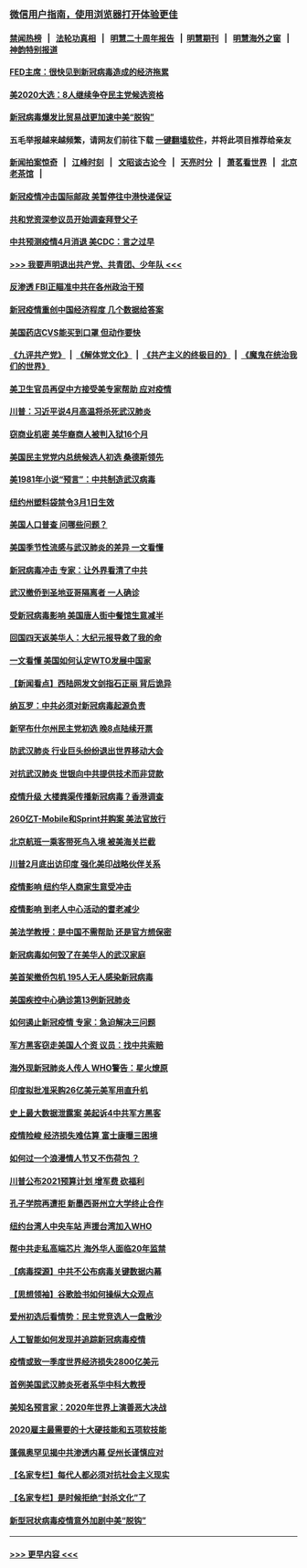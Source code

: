 ### [微信用户指南，使用浏览器打开体验更佳](https://github.com/gfw-breaker/banned-news1/blob/master/indexes/wechat-guide.md?t=0)
#### [禁闻热榜](热点新闻.md?t=0)  &nbsp;&nbsp;|&nbsp;&nbsp; [法轮功真相](https://github.com/gfw-breaker/truth/blob/master/README.md?t=0) &nbsp;&nbsp;|&nbsp;&nbsp; [明慧二十周年报告](https://github.com/gfw-breaker/mh-reports/blob/master/README.md?t=0) &nbsp;&nbsp;|&nbsp;&nbsp;[明慧期刊](https://github.com/gfw-breaker/mh-qikan) &nbsp;&nbsp;|&nbsp;&nbsp; [明慧海外之窗](https://github.com/gfw-breaker/mh-news/blob/master/README.md?t=0) &nbsp;&nbsp;|&nbsp;&nbsp; [神韵特别报道](https://github.com/gfw-breaker/mh-news/blob/master/shenyun.md?t=0)
#### [FED主席：很快见到新冠病毒造成的经济拖累](../pages/nsc412/n11864507.md?t=02130802) 
#### [美2020大选：8人继续争夺民主党候选资格](../pages/nsc412/n11864327.md?t=02130802) 
#### [新冠病毒爆发比贸易战更加速中美“脱钩”](../pages/nsc412/n11864470.md?t=02130802) 
#### 五毛举报越来越频繁，请网友们前往下载 [一键翻墙软件](https://github.com/gfw-breaker/ssr-accounts)，并将此项目推荐给亲友
#### [新闻拍案惊奇](https://github.com/gfw-breaker/banned-news1/blob/master/pages/link4.md) &nbsp;&nbsp;|&nbsp;&nbsp; [江峰时刻](https://github.com/gfw-breaker/banned-news1/blob/master/pages/link4.md) &nbsp;&nbsp;|&nbsp;&nbsp; [文昭谈古论今](https://github.com/gfw-breaker/banned-news1/blob/master/pages/link4.md) &nbsp;&nbsp;|&nbsp;&nbsp; [天亮时分](https://github.com/gfw-breaker/banned-news1/blob/master/pages/link4.md) &nbsp;&nbsp;|&nbsp;&nbsp; [萧茗看世界](https://github.com/gfw-breaker/banned-news1/blob/master/pages/link4.md) &nbsp;&nbsp;|&nbsp;&nbsp; [北京老茶馆](https://github.com/gfw-breaker/banned-news1/blob/master/pages/link4.md) &nbsp;&nbsp;|&nbsp;&nbsp; 
#### [新冠疫情冲击国际邮政 美暂停往中港快递保证](../pages/nsc412/n11864207.md?t=02130802) 
#### [共和党资深参议员开始调查拜登父子](../pages/nsc412/n11863984.md?t=02130802) 
#### [中共预测疫情4月消退 美CDC：言之过早](../pages/nsc412/n11864310.md?t=02130802) 
#### [>>> 我要声明退出共产党、共青团、少年队 <<<](https://github.com/begood0513/goodnews/blob/master/quit/letter.md) 
#### [反渗透 FBI正瞄准中共在各州政治干预](../pages/nsc412/n11864300.md?t=02130802) 
#### [新冠疫情重创中国经济程度 几个数据给答案](../pages/nsc412/n11864203.md?t=02130802) 
#### [美国药店CVS能买到口罩 但动作要快](../pages/nsc412/n11862438.md?t=02130802) 
#### [《九评共产党》](https://github.com/begood0513/9ping.md/blob/master/README.md) &nbsp;|&nbsp; [《解体党文化》](../../../../jtdwh.md/blob/master/README.md)  &nbsp;|&nbsp; [《共产主义的终极目的》](../../../../gczydzjmd.md/blob/master/README.md) &nbsp;|&nbsp; [《魔鬼在统治我们的世界》](../../../../mgztzwmdsj.md/blob/master/README.md) 
#### [美卫生官员再促中方接受美专家帮助 应对疫情](../pages/nsc412/n11864043.md?t=02130802) 
#### [川普：习近平说4月高温将杀死武汉肺炎](../pages/nsc412/n11860814.md?t=02130802) 
#### [窃商业机密 美华裔商人被判入狱16个月](../pages/nsc412/n11863911.md?t=02130802) 
#### [美国民主党党内总统候选人初选 桑德斯领先](../pages/nsc412/n11863475.md?t=02130802) 
#### [美1981年小说“预言”：中共制造武汉病毒](../pages/nsc412/n11863306.md?t=02130802) 
#### [纽约州塑料袋禁令3月1日生效](../pages/nsc412/n11862832.md?t=02130802) 
#### [美国人口普查  问哪些问题？](../pages/nsc412/n11862808.md?t=02130802) 
#### [美国季节性流感与武汉肺炎的差异 一文看懂](../pages/nsc412/n11862428.md?t=02130802) 
#### [新冠病毒冲击 专家：让外界看清了中共](../pages/nsc412/n11862280.md?t=02130802) 
#### [武汉撤侨到圣地亚哥隔离者 一人确诊](../pages/nsc412/n11862460.md?t=02130802) 
#### [受新冠病毒影响 美国唐人街中餐馆生意减半](../pages/nsc412/n11861940.md?t=02130802) 
#### [回国四天返美华人：大纪元报导救了我的命](../pages/nsc412/n11862181.md?t=02130802) 
#### [一文看懂 美国如何认定WTO发展中国家](../pages/nsc412/n11862051.md?t=02130802) 
#### [【新闻看点】西陆网发文剑指石正丽 背后诡异](../pages/nsc412/n11861792.md?t=02130802) 
#### [纳瓦罗：中共必须对新冠病毒起源负责](../pages/nsc412/n11861810.md?t=02130802) 
#### [新罕布什尔州民主党初选 晚8点陆续开票](../pages/nsc412/n11861872.md?t=02130802) 
#### [防武汉肺炎 行业巨头纷纷退出世界移动大会](../pages/nsc412/n11861795.md?t=02130802) 
#### [对抗武汉肺炎 世银向中共提供技术而非贷款](../pages/nsc412/n11861652.md?t=02130802) 
#### [疫情升级 大楼粪渠传播新冠病毒？香港调查](../pages/nsc412/n11861556.md?t=02130802) 
#### [260亿T-Mobile和Sprint并购案 美法官放行](../pages/nsc412/n11861511.md?t=02130802) 
#### [北京航班一乘客带死鸟入境 被美海关拦截](../pages/nsc412/n11861317.md?t=02130802) 
#### [川普2月底出访印度 强化美印战略伙伴关系](../pages/nsc412/n11860557.md?t=02130802) 
#### [疫情影响  纽约华人商家生意受冲击](../pages/nsc412/n11860284.md?t=02130802) 
#### [疫情影响  到老人中心活动的耆老减少](../pages/nsc412/n11860199.md?t=02130802) 
#### [美法学教授：是中国不需帮助 还是官方想保密](../pages/nsc412/n11859492.md?t=02130802) 
#### [新冠病毒如何毁了在美华人的武汉家庭](../pages/nsc412/n11859524.md?t=02130802) 
#### [美首架撤侨包机 195人无人感染新冠病毒](../pages/nsc412/n11859908.md?t=02130802) 
#### [美国疾控中心确诊第13例新冠肺炎](../pages/nsc412/n11859966.md?t=02130802) 
#### [如何遏止新冠疫情 专家：急迫解决三问题](../pages/nsc412/n11859685.md?t=02130802) 
#### [军方黑客窃走美国人个资 议员：找中共索赔](../pages/nsc412/n11859371.md?t=02130802) 
#### [海外现新冠肺炎人传人 WHO警告：星火燎原](../pages/nsc412/n11859252.md?t=02130802) 
#### [印度拟批准采购26亿美元美军用直升机](../pages/nsc412/n11859143.md?t=02130802) 
#### [史上最大数据泄露案 美起诉4中共军方黑客](../pages/nsc412/n11859115.md?t=02130802) 
#### [疫情险峻 经济损失难估算 富士康曝三困境](../pages/nsc412/n11859120.md?t=02130802) 
#### [如何过一个浪漫情人节又不伤荷包 ？](../pages/nsc412/n11858969.md?t=02130802) 
#### [川普公布2021预算计划 增军费 砍福利](../pages/nsc412/n11859012.md?t=02130802) 
#### [孔子学院再遭拒 新墨西哥州立大学终止合作](../pages/nsc412/n11858661.md?t=02130802) 
#### [纽约台湾人中央车站  声援台湾加入WHO](../pages/nsc412/n11857757.md?t=02130802) 
#### [帮中共走私高端芯片 海外华人面临20年监禁](../pages/nsc412/n11855016.md?t=02130802) 
#### [【病毒探源】中共不公布病毒关键数据内幕](../pages/nsc412/n11856584.md?t=02130802) 
#### [【思想领袖】谷歌脸书如何操纵大众观点](../pages/nsc412/n11680874.md?t=02130802) 
#### [爱州初选后看情势：民主党竞选人一盘散沙](../pages/nsc412/n11856557.md?t=02130802) 
#### [人工智能如何发现并追踪新冠病毒疫情](../pages/nsc412/n11856398.md?t=02130802) 
#### [疫情或致一季度世界经济损失2800亿美元](../pages/nsc412/n11855639.md?t=02130802) 
#### [首例美国武汉肺炎死者系华中科大教授](../pages/nsc412/n11855500.md?t=02130802) 
#### [美知名预言家：2020年世界上演善恶大决战](../pages/nsc412/n11855418.md?t=02130802) 
#### [2020雇主最需要的十大硬技能和五项软技能](../pages/nsc412/n11850953.md?t=02130802) 
#### [蓬佩奥罕见揭中共渗透内幕 促州长谨慎应对](../pages/nsc412/n11854685.md?t=02130802) 
#### [【名家专栏】每代人都必须对抗社会主义现实](../pages/nsc412/n11831412.md?t=02130802) 
#### [【名家专栏】是时候拒绝“封杀文化”了](../pages/nsc412/n11814093.md?t=02130802) 
#### [新型冠状病毒疫情意外加剧中美“脱钩”](../pages/nsc412/n11854475.md?t=02130802) 

----
#### [ >>> 更早内容 <<< ](../indexes/nsc412-earlier.md)
